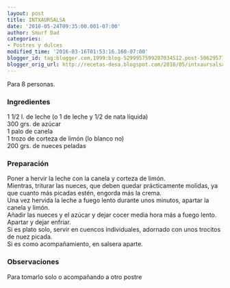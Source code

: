 ```yaml
---
layout: post
title: INTXAURSALSA
date: '2010-05-24T09:35:00.001-07:00'
author: Smurf Dad
categories:
- Postres y dulces
modified_time: '2016-03-16T01:53:16.160-07:00'
blogger_id: tag:blogger.com,1999:blog-5299957599287034512.post-5062957711557298811
blogger_orig_url: http://recetas-desa.blogspot.com/2010/05/intxaursalsa.html
---
```


Para 8 personas.<br /><h3>Ingredientes</h3>1 1/2 l. de leche (o 1 de leche y 1/2 de nata líquida)<br />300 grs. de azúcar<br />1 palo de canela<br />1 trozo de corteza de limón (lo blanco no)<br />200 grs. de nueces peladas<br /><h3>Preparación</h3>Poner a hervir la leche con la canela y corteza de limón.<br />Mientras, triturar las nueces, que deben quedar prácticamente molidas, ya que cuanto más picadas estén, engorda más la crema.<br />Una vez hervida la leche a fuego lento durante unos minutos, apartar la canela y limón.<br />Añadir las nueces y el azúcar y dejar cocer media hora más a fuego lento.<br />Apartar y dejar enfriar.<br />Si es plato solo, servir en cuencos individuales, adornado con unos trocitos de nuez picada.<br />Si es como acompañamiento, en salsera aparte.<br /><h3>Observaciones</h3>Para tomarlo solo o acompañando a otro postre